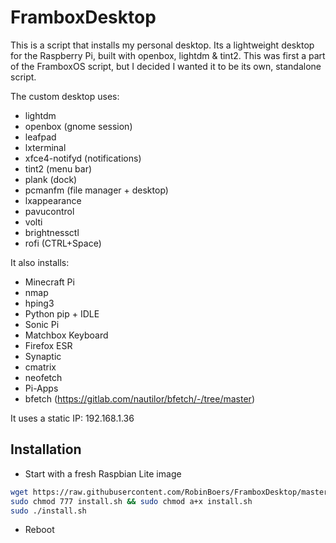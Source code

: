 # FramboxDesktop

This is a script that installs my personal desktop. Its a lightweight desktop for the Raspberry Pi, built with openbox, lightdm & tint2.
This was first a part of the FramboxOS script, but I decided I wanted it to be its own, standalone script.

The custom desktop uses:

- lightdm
- openbox (gnome session)
- leafpad
- lxterminal
- xfce4-notifyd (notifications)
- tint2 (menu bar)
- plank (dock)
- pcmanfm (file manager + desktop)
- lxappearance
- pavucontrol 
- volti
- brightnessctl
- rofi (CTRL+Space)

It also installs:

- Minecraft Pi
- nmap
- hping3
- Python pip + IDLE
- Sonic Pi
- Matchbox Keyboard
- Firefox ESR
- Synaptic
- cmatrix
- neofetch
- Pi-Apps
- bfetch (<https://gitlab.com/nautilor/bfetch/-/tree/master>)

It uses a static IP: 192.168.1.36

## Installation

- Start with a fresh Raspbian Lite image

```bash
wget https://raw.githubusercontent.com/RobinBoers/FramboxDesktop/master/install.sh
sudo chmod 777 install.sh && sudo chmod a+x install.sh
sudo ./install.sh
```

- Reboot

